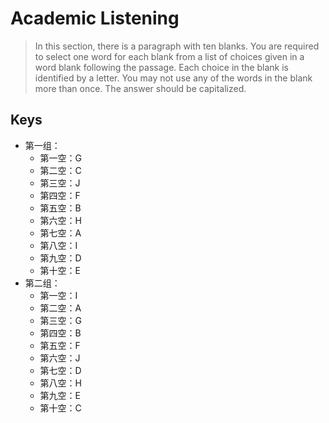 # Academic Listening

> In this section, there is a paragraph with ten blanks. You are required to select one word for each blank from a list of choices given in a word blank following the passage. Each choice in the blank is identified by a letter. You may not use any of the words in the blank more than once. The answer should be capitalized.  

## Keys

- 第一组：
  - 第一空：G
  - 第二空：C
  - 第三空：J
  - 第四空：F
  - 第五空：B
  - 第六空：H
  - 第七空：A
  - 第八空：I
  - 第九空：D
  - 第十空：E
- 第二组：
  - 第一空：I
  - 第二空：A
  - 第三空：G
  - 第四空：B
  - 第五空：F
  - 第六空：J
  - 第七空：D
  - 第八空：H
  - 第九空：E
  - 第十空：C
